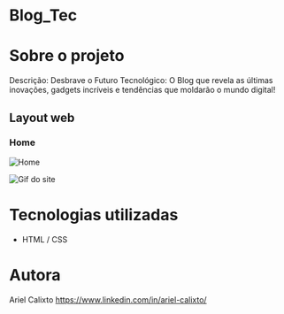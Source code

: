 # Blog_Tec
# Sobre o projeto
Descrição: Desbrave o Futuro Tecnológico: 
O Blog que revela as últimas inovações, gadgets incríveis e tendências que moldarão o mundo digital!
## Layout web
### Home
![Home]()


![Gif do site]()

# Tecnologias utilizadas
- HTML / CSS
  
# Autora
Ariel Calixto
https://www.linkedin.com/in/ariel-calixto/

